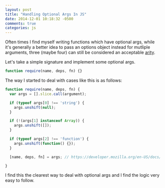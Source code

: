 ```yaml
---
layout: post
title: "Handling Optional Args In JS"
date: 2014-12-01 10:18:32 -0500
comments: true
categories: js
---
```


Often times I find myself writing functions which have optional args, while it's generally a better idea to pass an options object instead for mutliple arguments, three (maybe four) can still be considered an acceptable [arity](http://en.wikipedia.org/wiki/Arity).

Let's take a simple signature and implement some optional args.

```js
function require(name, deps, fn) {}
```

The way I started to deal with cases like this is as follows:

```js
function require(name, deps, fn) {
  var args = [].slice.call(argument);

  if (typeof args[0] !== 'string') {
    args.unshift(null);
  }

  if (!(args[1] instanceof Array)) {
    args.unshift([]);
  }

  if (typeof args[2] !== 'function') {
    args.unshift(function() {});
  }

  [name, deps, fn] = args; // https://developer.mozilla.org/en-US/docs/Web/JavaScript/Reference/Operators/Destructuring_assignment

}
```

I find this the clearest way to deal with optional args and I find the logic very easy to follow.